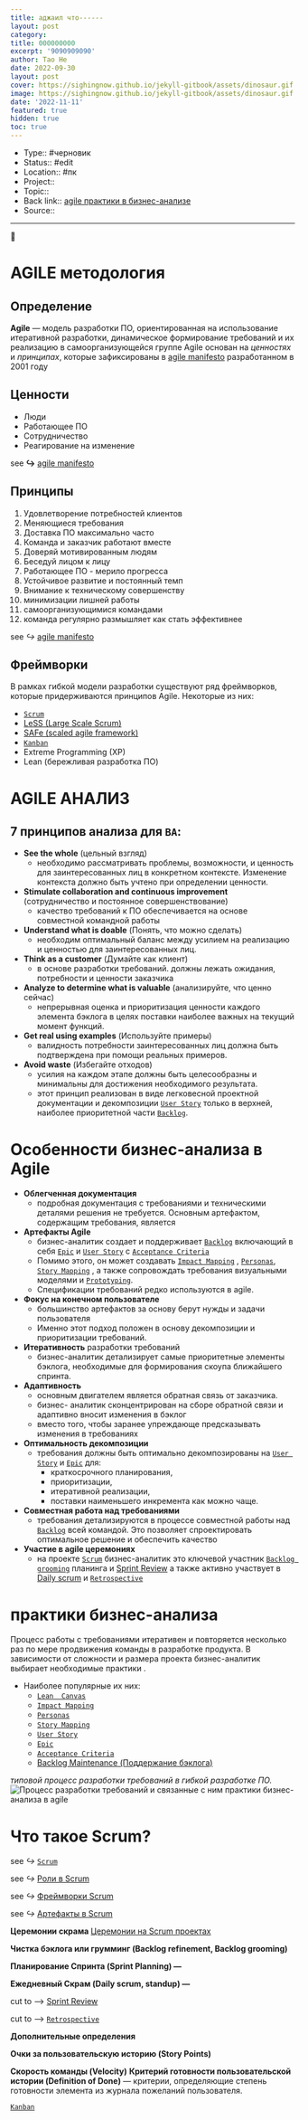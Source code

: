```yaml
---
title: аджаил что------
layout: post
category:
title: 000000000
excerpt: '9090909090'
author: Tao He
date: 2022-09-30
layout: post
cover: https://sighingnow.github.io/jekyll-gitbook/assets/dinosaur.gif
image: https://sighingnow.github.io/jekyll-gitbook/assets/dinosaur.gif
date: '2022-11-11'
featured: true
hidden: true
toc: true
---
```


- Type:: #черновик
- Status:: #edit 
- Location:: #пк
- Project:: 
- Topic:: 
- Back link:: [agile практики в бизнес-анализе](agile%20практики%20в%20бизнес-анализе.md)
- Source:: 
____________
🔻​

# AGILE методология

## Определение 
**Agile**  —  модель  разработки  ПО,  ориентированная  на  использование итеративной разработки, динамическое формирование требований и их реализацию в самоорганизующейся группе
Agile основан на *ценностях* и *принципах*, которые зафиксированы в [agile manifesto](_Files_/agile%20manifesto.md) разработанном в 2001 году

## Ценности
- Люди 
- Работающее ПО
- Сотрудничество
- Реагирование на изменение

see **↪** [agile manifesto](_Files_/agile%20manifesto.md#^zya5gg)

## Принципы
1. Удовлетворение потребностей клиентов
2. Меняющиеся требования
3. Доставка ПО максимально часто
4. Команда и заказчик работают вместе
5. Доверяй мотивированным людям
6. Беседуй лицом к лицу
7. Работающее ПО - мерило прогресса
8. Устойчивое развитие и постоянный темп
9. Внимание к техническому совершенству
10. минимизации лишней работы
11. самоорганизующимися командами
12. команда регулярно размышляет как стать эффективнее

see *↪* [agile manifesto](_Files_/agile%20manifesto.md#^5z1nrs)


## Фреймворки
В  рамках  гибкой  модели  разработки  существуют  ряд   фреймворков,  которые придерживаются  принципов Agile. Некоторые из них: 
- [`Scrum`](INBOX/`Scrum`.md)
- [ LeSS (Large Scale Scrum)](https://less.works/less/framework/index.html)
- [ SAFe (scaled agile framework) ](https://www.scaledagileframework.com/)
- [`Kanban`](INBOX/`Kanban`.md)
- Extreme Programming (XP)
- Lean (бережливая разработка ПО)

# AGILE АНАЛИЗ

## 7 принципов анализа для `BA`: 

- **See the whole** (цельный взгляд) 
	- необходимо рассматривать проблемы, возможности, и ценность для заинтересованных лиц в конкретном контексте. Изменение контекста должно быть учтено при определении ценности.
- **Stimulate collaboration and continuous improvement** (сотрудничество и постоянное совершенствование)
	- качество требований к ПО обеспечивается на основе совместной командной работы
- **Understand what is doable** (Понять, что можно сделать) 
	- необходим оптимальный баланс между усилием на реализацию и ценностью для заинтересованных лиц. 
- **Think as a customer** (Думайте как клиент)
	-  в  основе  разработки требований.  должны лежать ожидания, потребности и ценности заказчика
- **Analyze to determine what is valuable** (анализируйте, что ценно сейчас)
	- непрерывная оценка и приоритизация ценности каждого  элемента  бэклога  в  целях  поставки  наиболее  важных  на текущий момент функций. 
- **Get  real  using examples**  (Используйте примеры)
	- валидность  потребности  заинтересованных  лиц  должна  быть подтверждена при помощи реальных примеров. 
- **Avoid waste** (Избегайте отходов)
	- усилия на каждом этапе должны быть целесообразны и минимальны для достижения необходимого результата. 
	- этот принцип реализован в виде легковесной проектной документации и  декомпозиции [`User Story`](`User%20Story`.md) только в верхней, наиболее приоритетной части [`Backlog`](`Backlog`.md). 

# Особенности бизнес-анализа в Agile

- **Облегченная документация** 
	- подробная  документация  с  требованиями  и техническими  деталями  решения  не  требуется.  Основным  артефактом,  содержащим требования, является 
- **Артефакты  Agile**
	- бизнес-аналитик  создает  и поддерживает [`Backlog`](`Backlog`.md) включающий в себя [`Epic`](`Epic`.md) и [`User Story`](`User%20Story`.md) с  [`Acceptance Criteria`](`Acceptance%20Criteria`.md) 
	- Помимо этого, он может создавать [`Impact Mapping`](`Impact%20Mapping`.md) , [`Personas`](`Personas`.md), [`Story Mapping`](`Story%20Mapping`.md) , а  также сопровождать  требования  визуальными  моделями  и [`Prototyping`](`Prototyping`.md). 
	- Спецификации требований редко используются в agile. 
- **Фокус  на  конечном  пользователе**
	- большинство  артефактов за основу берут нужды и задачи пользователя
	- Именно этот подход положен в основу декомпозиции и приоритизации требований. 
- **Итеративность** разработки требований
	- бизнес-аналитик детализирует самые приоритетные элементы бэклога, необходимые для формирования скоупа ближайшего спринта. 
- **Адаптивность** 
	- основным  двигателем   является обратная  связь  от  заказчика.  
	- бизнес- аналитик сконцентрирован на сборе обратной связи и адаптивно вносит изменения в бэклог 
	- вместо  того,  чтобы заранее  упреждающе предсказывать  изменения  в  требованиях
- **Оптимальность  декомпозиции**  
	- требования  должны  быть  оптимально декомпозированы  на [`User Story`](`User%20Story`.md) и [`Epic`](`Epic`.md)  для:
		- краткосрочного  планирования, 
		- приоритизации, 
		- итеративной  реализации, 
		- поставки наименьшего инкремента как можно чаще.  
- **Совместная  работа  над  требованиями**  
	- требования  детализируются  в процессе совместной работы над [`Backlog`](`Backlog`.md) всей командой. Это позволяет спроектировать оптимальное решение и обеспечить качество
- **Участие в agile церемониях** 
	- на проекте [`Scrum`](INBOX/`Scrum`.md) бизнес-аналитик это ключевой участник [`Backlog grooming`](INBOX/`Backlog%20grooming`.md) планинга и [Sprint Review](Sprint%20Review.md) а также активно участвует в [Daily scrum](Daily%20scrum.md) и [`Retrospective`](`Retrospective`.md) 


# практики бизнес-анализа
Процесс работы с требованиями итеративен и повторяется несколько раз по мере продвижения команды в разработке продукта. 
В зависимости от сложности и размера проекта бизнес-аналитик выбирает необходимые практики .
- Наиболее популярные их них:
	- [`Lean  Canvas`](`Lean%20%20Canvas`.md) 
	- [`Impact Mapping`](`Impact%20Mapping`.md)
	- [`Personas`](`Personas`.md)
	- [`Story Mapping`](`Story%20Mapping`.md)
	- [`User Story`](`User%20Story`.md)
	- [`Epic`](`Epic`.md)
	- [`Acceptance Criteria`](`Acceptance%20Criteria`.md)
	- [Backlog Maintenance (Поддержание бэклога)](Backlog%20Maintenance%20(Поддержание%20бэклога).md)

*типовой процесс разработки требований в гибкой разработке ПО.*  
![Процесс разработки требований и связанные с ним практики бизнес-анализа в agile](_Files_/Pasted%20image%2020221224063540.png)





# Что такое Scrum?

see _↪_   [`Scrum`](INBOX/`Scrum`.md)

see _↪_   [Роли в Scrum](INBOX/`Scrum`.md#^dvmf87)

see _↪_   [Фреймворки Scrum](ЧТО%20ТАКОЕ%20AGILE%20(гайд%20от%20Саши).md#^ikrqas)

see _↪_ [Артефакты в Scrum](INBOX/`Scrum`.md#^g0wnd)


**Церемонии скрама** 
[Церемонии на Scrum проектах](INBOX/Церемонии%20на%20Scrum%20проектах.md)


**Чистка бэклога или грумминг (Backlog refinement, Backlog grooming)**

**Планирование Спринта (Sprint Planning) —** 

**Ежедневный  Скрам  (Daily  scrum,  standup)  —**

cut to --> [Sprint Review](Sprint%20Review.md)

cut to --> [`Retrospective`](`Retrospective`.md)

**Дополнительные определения** 

**Очки за пользовательскую историю (Story Points)** 

**Скорость команды (Velocity)** 
**Критерий  готовности  пользовательской  истории  (Definition  of  Done)**  —  критерии, определяющие степень готовности элемента из журнала пожеланий пользователя. 

[`Kanban`](INBOX/`Kanban`.md)
